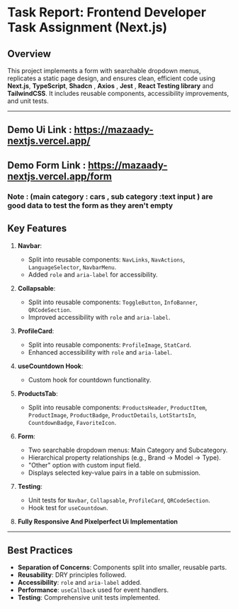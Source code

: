# Task Report: Frontend Developer Task Assignment (Next.js)

## Overview
This project implements a form with searchable dropdown menus, replicates a static page design, and ensures clean, efficient code using **Next.js**, **TypeScript**, **Shadcn** , **Axios** , **Jest** , **React Testing library** and **TailwindCSS**. It includes reusable components, accessibility improvements, and unit tests.

---

## Demo Ui Link : https://mazaady-nextjs.vercel.app/ 

## Demo Form Link : https://mazaady-nextjs.vercel.app/form 
### Note : (main category : cars , sub category :text input ) are good data to test the form as they aren't empty 

## Key Features
1. **Navbar**:
   - Split into reusable components: `NavLinks`, `NavActions`, `LanguageSelector`, `NavbarMenu`.
   - Added `role` and `aria-label` for accessibility.

2. **Collapsable**:
   - Split into reusable components: `ToggleButton`, `InfoBanner`, `QRCodeSection`.
   - Improved accessibility with `role` and `aria-label`.

3. **ProfileCard**:
   - Split into reusable components: `ProfileImage`, `StatCard`.
   - Enhanced accessibility with `role` and `aria-label`.

4. **useCountdown Hook**:
   - Custom hook for countdown functionality.

5. **ProductsTab**:
   - Split into reusable components: `ProductsHeader`, `ProductItem`, `ProductImage`, `ProductBadge`, `ProductDetails`, `LotStartsIn`, `CountdownBadge`, `FavoriteIcon`.

6. **Form**:
   - Two searchable dropdown menus: Main Category and Subcategory.
   - Hierarchical property relationships (e.g., Brand → Model → Type).
   - "Other" option with custom input field.
   - Displays selected key-value pairs in a table on submission.

7. **Testing**:
   - Unit tests for `Navbar`, `Collapsable`, `ProfileCard`, `QRCodeSection`.
   - Hook test for `useCountdown`.
    
8. **Fully Responsive And Pixelperfect Ui Implementation**

---

## Best Practices
- **Separation of Concerns**: Components split into smaller, reusable parts.
- **Reusability**: DRY principles followed.
- **Accessibility**: `role` and `aria-label` added.
- **Performance**: `useCallback` used for event handlers.
- **Testing**: Comprehensive unit tests implemented.
